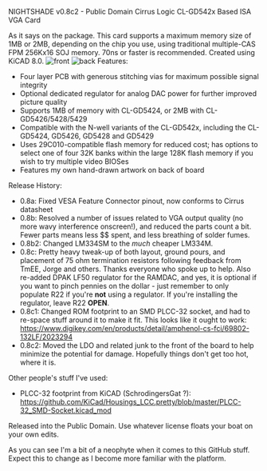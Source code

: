 NIGHTSHADE v0.8c2 - Public Domain Cirrus Logic CL-GD542x Based ISA VGA Card

As it says on the package. This card supports a maximum memory size of 1MB or 2MB, depending on the chip you use, using traditional multiple-CAS FPM 256Kx16 SOJ memory. 70ns or faster is recommended.
Created using KiCAD 8.0.
![front](https://github.com/user-attachments/assets/613e05ff-f9b9-49f3-b59c-2397743db88d)
![back](https://github.com/user-attachments/assets/518112d4-c9e9-4acd-aab4-bc4d20442333)
Features:
- Four layer PCB with generous stitching vias for maximum possible signal integrity
- Optional dedicated regulator for analog DAC power for further improved picture quality
- Supports 1MB of memory with CL-GD5424, or 2MB with CL-GD5426/5428/5429
- Compatible with the N-well variants of the CL-GD542x, including the CL-GD5424, GD5426, GD5428 and GD5429
- Uses 29C010-compatible flash memory for reduced cost; has options to select one of four 32K banks within the large 128K flash memory if you wish to try multiple video BIOSes
- Features my own hand-drawn artwork on back of board

Release History:
- 0.8a: Fixed VESA Feature Connector pinout, now conforms to Cirrus datasheet
- 0.8b: Resolved a number of issues related to VGA output quality (no more wavy interference onscreen!), and reduced the parts count a bit. Fewer parts means less $$ spent, and less breathing of solder fumes.
- 0.8b2: Changed LM334SM to the _much_ cheaper LM334M.
- 0.8c: Pretty heavy tweak-up of both layout, ground pours, and placement of 75 ohm termination resistors following feedback from TmEE, Jorge and others. Thanks everyone who spoke up to help.
Also re-added DPAK LF50 regulator for the RAMDAC, and yes, it is optional if you want to pinch pennies on the dollar - just remember to only populate R22 if you're **not** using a regulator. If you're installing the regulator, leave R22 **OPEN**.
- 0.8c1: Changed ROM footprint to an SMD PLCC-32 socket, and had to re-space stuff around it to make it fit. This looks like it ought to work: https://www.digikey.com/en/products/detail/amphenol-cs-fci/69802-132LF/2023294
- 0.8c2: Moved the LDO and related junk to the front of the board to help minimize the potential for damage. Hopefully things don't get too hot, where it is.

Other people's stuff I've used:
- PLCC-32 footprint from KiCAD (SchrodingersGat ?): https://github.com/KiCad/Housings_LCC.pretty/blob/master/PLCC-32_SMD-Socket.kicad_mod

Released into the Public Domain. Use whatever license floats your boat on your own edits.

As you can see I'm a bit of a neophyte when it comes to this GitHub stuff.
Expect this to change as I become more familiar with the platform.
